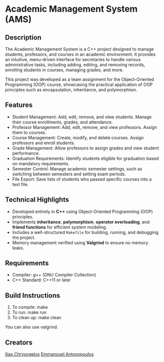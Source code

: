 # Academic Management System (AMS)

## Description
The Academic Management System is a C++ project designed to manage students, professors, and courses in an academic environment. It provides an intuitive, menu-driven interface for secretaries to handle various administrative tasks, including adding, editing, and removing records, enrolling students in courses, managing grades, and more.

This project was developed as a team assignment for the Object-Oriented Programming (OOP) course, showcasing the practical application of OOP principles such as encapsulation, inheritance, and polymorphism.

## Features
- Student Management: Add, edit, remove, and view students. Manage their course enrollments, grades, and attendance.
- Professor Management: Add, edit, remove, and view professors. Assign them to courses.
- Course Management: Create, modify, and delete courses. Assign professors and enroll students.
- Grade Management: Allow professors to assign grades and view student performance.
- Graduation Requirements: Identify students eligible for graduation based on mandatory requirements.
- Semester Control: Manage academic semester settings, such as switching between semesters and setting exam periods.
- File Export: Save lists of students who passed specific courses into a text file.

## Technical Highlights
- Developed entirely in **C++** using Object-Oriented Programming (OOP) principles.
- Implements **inheritance**, **polymorphism**, **operator overloading**, and **friend functions** for efficient system modeling.
- Includes a well-structured `Makefile` for building, running, and debugging the project.
- Memory management verified using **Valgrind** to ensure no memory leaks.

## Requirements
- Compiler: g++ (GNU Compiler Collection)
- C++ Standard: C++11 or later

## Build Instructions
1. To compile: make
2. To run: make run
3. To clean up: make clean

You can also use valgrind.

## Creators

[Ilias Chrysogelos](https://github.com/iliaschr)
[Emmanouel Antonopoulos](https://github.com/manosAnt)
